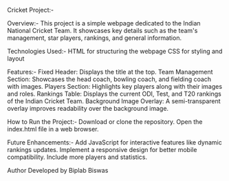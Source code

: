 Cricket Project:-

Overview:-
This project is a simple webpage dedicated to the Indian National Cricket Team. It showcases key details such as the team's management, star players, rankings, and general information.

Technologies Used:-
HTML for structuring the webpage
CSS for styling and layout

Features:-
Fixed Header: Displays the title at the top.
Team Management Section: Showcases the head coach, bowling coach, and fielding coach with images.
Players Section: Highlights key players along with their images and roles.
Rankings Table: Displays the current ODI, Test, and T20 rankings of the Indian Cricket Team.
Background Image Overlay: A semi-transparent overlay improves readability over the background image.

How to Run the Project:-
Download or clone the repository.
Open the index.html file in a web browser.

Future Enhancements:-
Add JavaScript for interactive features like dynamic rankings updates.
Implement a responsive design for better mobile compatibility.
Include more players and statistics.

Author
Developed by Biplab Biswas
